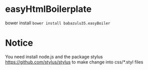# easyHtmlBoilerplate
bower install
` bower install babazulu35.easyBoiler `

# Notice
You need install node.js and the package stylus https://github.com/stylus/stylus to make change into css/*.styl files
